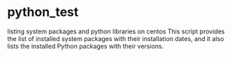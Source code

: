 # python_test
listing system packages and python libraries on centos
This script provides the list of installed system packages with their installation dates, and it also lists the installed Python packages with their versions. 
